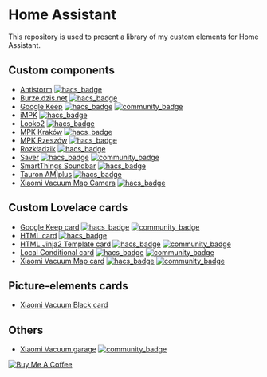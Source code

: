 # Home Assistant

This repository is used to present a library of my custom elements for Home Assistant.

## Custom components
* [Antistorm](https://github.com/PiotrMachowski/Home-Assistant-custom-components-Antistorm) [![hacs_badge](https://img.shields.io/badge/HACS-Default-orange.svg)](https://github.com/custom-components/hacs)
* [Burze.dzis.net](https://github.com/PiotrMachowski/Home-Assistant-custom-components-Burze.dzis.net) [![hacs_badge](https://img.shields.io/badge/HACS-Default-orange.svg)](https://github.com/custom-components/hacs)
* [Google Keep](https://github.com/PiotrMachowski/Home-Assistant-custom-components-Google-Keep) [![hacs_badge](https://img.shields.io/badge/HACS-Default-orange.svg)](https://github.com/custom-components/hacs) [![community_badge](https://img.shields.io/badge/Community-Forum-41BDF5.svg?style=popout)](https://community.home-assistant.io/t/google-keep-custom-component-and-lovelace-card/131752)
* [iMPK](https://github.com/PiotrMachowski/Home-Assistant-custom-components-iMPK) [![hacs_badge](https://img.shields.io/badge/HACS-Default-orange.svg)](https://github.com/custom-components/hacs)
* [Looko2](https://github.com/PiotrMachowski/Home-Assistant-custom-components-Looko2) [![hacs_badge](https://img.shields.io/badge/HACS-Default-orange.svg)](https://github.com/custom-components/hacs)
* [MPK Kraków](https://github.com/PiotrMachowski/Home-Assistant-custom-components-MPK-KR) [![hacs_badge](https://img.shields.io/badge/HACS-Custom-orange.svg)](https://github.com/custom-components/hacs)
* [MPK Rzeszów](https://github.com/PiotrMachowski/Home-Assistant-custom-components-MPK-Rzeszow) [![hacs_badge](https://img.shields.io/badge/HACS-Custom-orange.svg)](https://github.com/custom-components/hacs)
* [Rozkładzik](https://github.com/PiotrMachowski/Home-Assistant-custom-components-Rozkladzik) [![hacs_badge](https://img.shields.io/badge/HACS-Default-orange.svg)](https://github.com/custom-components/hacs)
* [Saver](https://github.com/PiotrMachowski/Home-Assistant-custom-components-Saver) [![hacs_badge](https://img.shields.io/badge/HACS-Default-orange.svg)](https://github.com/custom-components/hacs) [![community_badge](https://img.shields.io/badge/Community-Forum-41BDF5.svg?style=popout)](https://community.home-assistant.io/t/custom-component-saver/204249)
* [SmartThings Soundbar](https://github.com/PiotrMachowski/Home-Assistant-custom-components-SmartThings-Soundbar) [![hacs_badge](https://img.shields.io/badge/HACS-Custom-orange.svg)](https://github.com/custom-components/hacs)
* [Tauron AMIplus](https://github.com/PiotrMachowski/Home-Assistant-custom-components-Tauron-AMIplus) [![hacs_badge](https://img.shields.io/badge/HACS-Default-orange.svg)](https://github.com/custom-components/hacs)
* [Xiaomi Vacuum Map Camera](https://github.com/PiotrMachowski/Home-Assistant-custom-components-Xiaomi-Vacuum-Map-Camera) [![hacs_badge](https://img.shields.io/badge/HACS-Custom-orange.svg)](https://github.com/custom-components/hacs)

## Custom Lovelace cards

* [Google Keep card](https://github.com/PiotrMachowski/lovelace-google-keep-card) [![hacs_badge](https://img.shields.io/badge/HACS-Default-orange.svg)](https://github.com/custom-components/hacs) [![community_badge](https://img.shields.io/badge/Community-Forum-41BDF5.svg?style=popout)](https://community.home-assistant.io/t/google-keep-custom-component-and-lovelace-card/131752)
* [HTML card](https://github.com/PiotrMachowski/Home-Assistant-Lovelace-HTML-card) [![hacs_badge](https://img.shields.io/badge/HACS-Default-orange.svg)](https://github.com/custom-components/hacs)
* [HTML Jinja2 Template card](https://github.com/PiotrMachowski/Home-Assistant-Lovelace-HTML-Jinja2-Template-card) [![hacs_badge](https://img.shields.io/badge/HACS-Default-orange.svg)](https://github.com/custom-components/hacs) [![community_badge](https://img.shields.io/badge/Community-Forum-41BDF5.svg?style=popout)](https://community.home-assistant.io/t/html-jinja2-template-card/134550)
* [Local Conditional card](https://github.com/PiotrMachowski/Home-Assistant-Lovelace-Local-Conditional-card) [![hacs_badge](https://img.shields.io/badge/HACS-Default-orange.svg)](https://github.com/custom-components/hacs) [![community_badge](https://img.shields.io/badge/Community-Forum-41BDF5.svg?style=popout)](https://community.home-assistant.io/t/lovelace-local-conditional-card/145145)
* [Xiaomi Vacuum Map card](https://github.com/PiotrMachowski/Home-Assistant-Lovelace-Xiaomi-Vacuum-Map-card) [![hacs_badge](https://img.shields.io/badge/HACS-Default-orange.svg)](https://github.com/custom-components/hacs) [![community_badge](https://img.shields.io/badge/Community-Forum-41BDF5.svg?style=popout)](https://community.home-assistant.io/t/xiaomi-vacuum-interactive-map-card/123901/482)

## Picture-elements cards

* [Xiaomi Vacuum Black card](https://github.com/PiotrMachowski/Home-Assistant-picture-elements-Xiaomi-Vacuum-black)

## Others

* [Xiaomi Vacuum garage](https://github.com/PiotrMachowski/Home-Assistant-Xiaomi-Vacuum-garage) [![community_badge](https://img.shields.io/badge/Community-Forum-41BDF5.svg?style=popout)](https://community.home-assistant.io/t/xiaomi-vacuum-garage/134311)


<a href="https://www.buymeacoffee.com/PiotrMachowski" target="_blank"><img src="https://bmc-cdn.nyc3.digitaloceanspaces.com/BMC-button-images/custom_images/orange_img.png" alt="Buy Me A Coffee" style="height: auto !important;width: auto !important;" ></a>
